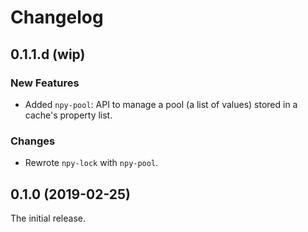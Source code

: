 # Changelog

## 0.1.1.d (wip)

### New Features

* Added `npy-pool`: API to manage a pool (a list of values) stored in a cache's property list.

### Changes

* Rewrote `npy-lock` with `npy-pool`.


## 0.1.0 (2019-02-25)

The initial release.
